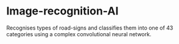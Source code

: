 # Image-recognition-AI
Recognises types of road-signs and classifies them into one of 43 categories using a complex convolutional neural network.

